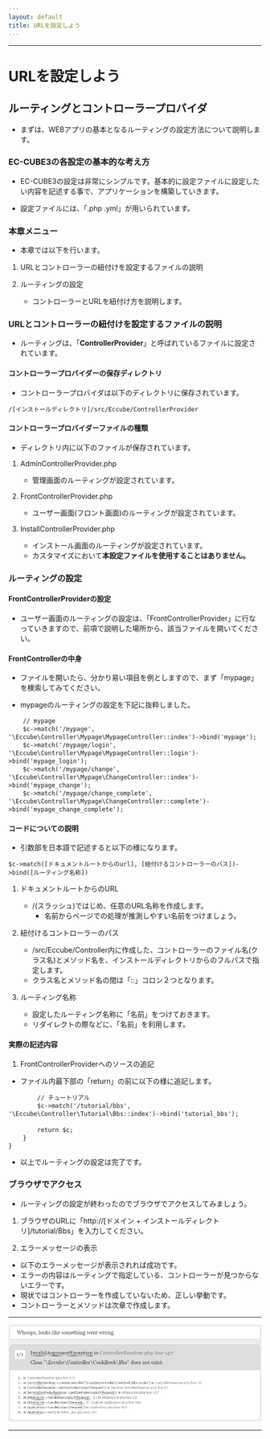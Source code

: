 ```yaml
---
layout: default
title: URLを設定しよう
---
```


---

# URLを設定しよう


## ルーティングとコントローラープロバイダ

- まずは、WEBアプリの基本となるルーティングの設定方法について説明します。

### EC-CUBE3の各設定の基本的な考え方

- EC-CUBE3の設定は非常にシンプルです。基本的に設定ファイルに設定したい内容を記述する事で、アプリケーションを構築していきます。

- 設定ファイルには、「.php .yml」が用いられています。

### 本章メニュー

- 本章では以下を行います。

1. URLとコントローラーの紐付けを設定するファイルの説明

1. ルーティングの設定
    - コントローラーとURLを紐付け方を説明します。

### URLとコントローラーの紐付けを設定するファイルの説明

- ルーティングは、「**ControllerProvider**」と呼ばれているファイルに設定されています。

#### コントローラープロバイダーの保存ディレクトリ

- コントローラープロバイダは以下のディレクトリに保存されています。

```
/[インストールディレクトリ]/src/Eccube/ControllerProvider
```

#### コントローラープロバイダーファイルの種類

- ディレクトリ内に以下のファイルが保存されています。

1. AdminControllerProvider.php
    - 管理画面のルーティングが設定されています。

1. FrontControllerProvider.php
    - ユーザー画面(フロント画面)のルーティングが設定されています。

1. InstallControllerProvider.php
    - インストール画面のルーティングが設定されています。
    - カスタマイズにおいて**本設定ファイルを使用することはありません。**

### ルーティングの設定

#### FrontControllerProviderの設定

<!--
- 今回の作成機能は「認証機能」を設けない、簡易なBBSをユーザー画面に構築していくのが目的ですので、ユーザー画面のルーティングの設定を行います。
-->

- ユーザー画面のルーティングの設定は、「FrontControllerProvider」に行なっていきますので、前項で説明した場所から、該当ファイルを開いてください。

#### FrontControllerの中身

- ファイルを開いたら、分かり易い項目を例としますので、まず「mypage」を検索してみてください。

- mypageのルーティングの設定を下記に抜粋しました。

```
    // mypage
    $c->match('/mypage', '\Eccube\Controller\Mypage\MypageController::index')->bind('mypage');
    $c->match('/mypage/login', '\Eccube\Controller\Mypage\MypageController::login')->bind('mypage_login');
    $c->match('/mypage/change', '\Eccube\Controller\Mypage\ChangeController::index')->bind('mypage_change');
    $c->match('/mypage/change_complete', '\Eccube\Controller\Mypage\ChangeController::complete')->bind('mypage_change_complete');

```

#### コードについての説明

- 引数部を日本語で記述すると以下の様になります。

```
$c->match([ドキュメントルートからのurl], [紐付けるコントローラーのパス])->bind([ルーティング名称])
```

1. ドキュメントルートからのURL
    - /(スラッシュ)ではじめ、任意のURL名称を作成します。
        - 名前からページでの処理が推測しやすい名前をつけましょう。

1. 紐付けるコントローラーのパス
    - /src/Eccube/Controller内に作成した、コントローラーのファイル名(クラス名)とメソッド名を、インストールディレクトリからのフルパスで指定します。
    - クラス名とメソッド名の間は「::」コロン２つとなります。

1. ルーティング名称
    - 設定したルーティング名称に「名前」をつけておきます。
    - リダイレクトの際などに、「名前」を利用します。

#### 実際の記述内容

1. FrontControllerProviderへのソースの追記

- ファイル内最下部の「return」の前に以下の様に追記します。

```
        // チュートリアル
        $c->match('/tutorial/bbs', '\Eccube\Controller\Tutorial\Bbs::index')->bind('tutorial_bbs');

        return $c;
    }
}
```

- 以上でルーティングの設定は完了です。

### ブラウザでアクセス

- ルーティングの設定が終わったのでブラウザでアクセスしてみましょう。

1. ブラウザのURLに「http://[ドメイン + インストールディレクトリ]/tutorial/Bbs」を入力してください。

1. エラーメッセージの表示

- 以下のエラーメッセージが表示されれば成功です。
- エラーの内容はルーティングで指定している、コントローラーが見つからないエラーです。
- 現状ではコントローラーを作成していないため、正しい挙動です。
- コントローラーとメソッドは次章で作成します。

---

![tutorial1-error1](/images/img-tutorial1-error1.png)

---
